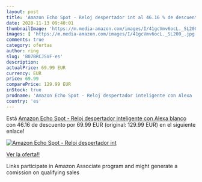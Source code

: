 ```yaml
---
layout: post
title: 'Amazon Echo Spot - Reloj despertador int al 46.16 % de descuento'
date: 2020-11-13 09:40:01
thumbnailImage: 'https://m.media-amazon.com/images/I/41gcVmv6ocL._SL200_.jpg'
images: [ 'https://m.media-amazon.com/images/I/41gcVmv6ocL._SL200_.jpg' ]
comments: true
category: ofertas
author: ring
slug: 'B07BRCJSVF-es'
description:
actualPrice: 69.99 EUR
currency: EUR
price: 69.99
comparePrice: 129.99 EUR
inStock: true
prodname: 'Amazon Echo Spot - Reloj despertador inteligente con Alexa  blanco'
country: 'es'
---
```


Está [Amazon Echo Spot - Reloj despertador inteligente con Alexa  blanco](https://www.amazon.es/dp/B07BRCJSVF/?tag=tolees-21) con 46.16 de descuento por 69.99 EUR (original: 129.99 EUR) en el siguiente enlace!

[![Amazon Echo Spot - Reloj despertador int](https://m.media-amazon.com/images/I/41gcVmv6ocL._SL200_.jpg)](https://www.amazon.es/dp/B07BRCJSVF/?tag=tolees-21)

[Ver la oferta!!](https://www.amazon.es/dp/B07BRCJSVF/?tag=tolees-21)

Links participate in Amazon Associate program and might generate a comission on qualifying sales


